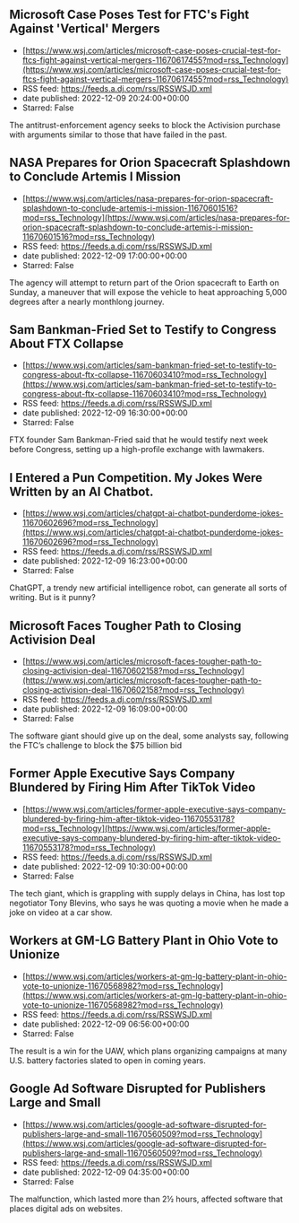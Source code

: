 ## Microsoft Case Poses Test for FTC's Fight Against 'Vertical' Mergers
 - [https://www.wsj.com/articles/microsoft-case-poses-crucial-test-for-ftcs-fight-against-vertical-mergers-11670617455?mod=rss_Technology](https://www.wsj.com/articles/microsoft-case-poses-crucial-test-for-ftcs-fight-against-vertical-mergers-11670617455?mod=rss_Technology)
 - RSS feed: https://feeds.a.dj.com/rss/RSSWSJD.xml
 - date published: 2022-12-09 20:24:00+00:00
 - Starred: False

The antitrust-enforcement agency seeks to block the Activision purchase with arguments similar to those that have failed in the past.

## NASA Prepares for Orion Spacecraft Splashdown to Conclude Artemis I Mission
 - [https://www.wsj.com/articles/nasa-prepares-for-orion-spacecraft-splashdown-to-conclude-artemis-i-mission-11670601516?mod=rss_Technology](https://www.wsj.com/articles/nasa-prepares-for-orion-spacecraft-splashdown-to-conclude-artemis-i-mission-11670601516?mod=rss_Technology)
 - RSS feed: https://feeds.a.dj.com/rss/RSSWSJD.xml
 - date published: 2022-12-09 17:00:00+00:00
 - Starred: False

The agency will attempt to return part of the Orion spacecraft to Earth on Sunday, a maneuver that will expose the vehicle to heat approaching 5,000 degrees after a nearly monthlong journey.

## Sam Bankman-Fried Set to Testify to Congress About FTX Collapse
 - [https://www.wsj.com/articles/sam-bankman-fried-set-to-testify-to-congress-about-ftx-collapse-11670603410?mod=rss_Technology](https://www.wsj.com/articles/sam-bankman-fried-set-to-testify-to-congress-about-ftx-collapse-11670603410?mod=rss_Technology)
 - RSS feed: https://feeds.a.dj.com/rss/RSSWSJD.xml
 - date published: 2022-12-09 16:30:00+00:00
 - Starred: False

FTX founder Sam Bankman-Fried said that he would testify next week before Congress, setting up a high-profile exchange with lawmakers.

## I Entered a Pun Competition. My Jokes Were Written by an AI Chatbot.
 - [https://www.wsj.com/articles/chatgpt-ai-chatbot-punderdome-jokes-11670602696?mod=rss_Technology](https://www.wsj.com/articles/chatgpt-ai-chatbot-punderdome-jokes-11670602696?mod=rss_Technology)
 - RSS feed: https://feeds.a.dj.com/rss/RSSWSJD.xml
 - date published: 2022-12-09 16:23:00+00:00
 - Starred: False

ChatGPT, a trendy new artificial intelligence robot, can generate all sorts of writing. But is it punny?

## Microsoft Faces Tougher Path to Closing Activision Deal
 - [https://www.wsj.com/articles/microsoft-faces-tougher-path-to-closing-activision-deal-11670602158?mod=rss_Technology](https://www.wsj.com/articles/microsoft-faces-tougher-path-to-closing-activision-deal-11670602158?mod=rss_Technology)
 - RSS feed: https://feeds.a.dj.com/rss/RSSWSJD.xml
 - date published: 2022-12-09 16:09:00+00:00
 - Starred: False

The software giant should give up on the deal, some analysts say, following the FTC’s challenge to block the $75 billion bid

## Former Apple Executive Says Company Blundered by Firing Him After TikTok Video
 - [https://www.wsj.com/articles/former-apple-executive-says-company-blundered-by-firing-him-after-tiktok-video-11670553178?mod=rss_Technology](https://www.wsj.com/articles/former-apple-executive-says-company-blundered-by-firing-him-after-tiktok-video-11670553178?mod=rss_Technology)
 - RSS feed: https://feeds.a.dj.com/rss/RSSWSJD.xml
 - date published: 2022-12-09 10:30:00+00:00
 - Starred: False

The tech giant, which is grappling with supply delays in China, has lost top negotiator Tony Blevins, who says he was quoting a movie when he made a joke on video at a car show.

## Workers at GM-LG Battery Plant in Ohio Vote to Unionize
 - [https://www.wsj.com/articles/workers-at-gm-lg-battery-plant-in-ohio-vote-to-unionize-11670568982?mod=rss_Technology](https://www.wsj.com/articles/workers-at-gm-lg-battery-plant-in-ohio-vote-to-unionize-11670568982?mod=rss_Technology)
 - RSS feed: https://feeds.a.dj.com/rss/RSSWSJD.xml
 - date published: 2022-12-09 06:56:00+00:00
 - Starred: False

The result is a win for the UAW, which plans organizing campaigns at many U.S. battery factories slated to open in coming years.

## Google Ad Software Disrupted for Publishers Large and Small
 - [https://www.wsj.com/articles/google-ad-software-disrupted-for-publishers-large-and-small-11670560509?mod=rss_Technology](https://www.wsj.com/articles/google-ad-software-disrupted-for-publishers-large-and-small-11670560509?mod=rss_Technology)
 - RSS feed: https://feeds.a.dj.com/rss/RSSWSJD.xml
 - date published: 2022-12-09 04:35:00+00:00
 - Starred: False

The malfunction, which lasted more than 2½ hours, affected software that places digital ads on websites.
